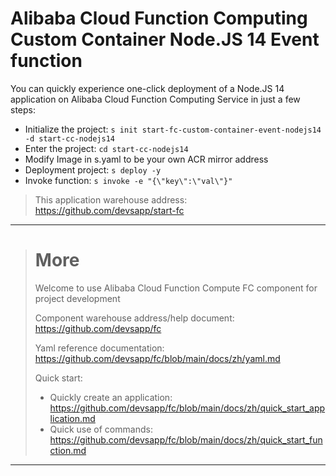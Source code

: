 # Alibaba Cloud Function Computing Custom Container Node.JS 14 Event function

You can quickly experience one-click deployment of a Node.JS 14 application on Alibaba Cloud Function Computing Service in just a few steps:

- Initialize the project: `s init start-fc-custom-container-event-nodejs14 -d start-cc-nodejs14`
- Enter the project: `cd start-cc-nodejs14`
- Modify Image in s.yaml to be your own ACR mirror address
- Deployment project: `s deploy -y`
- Invoke function: `s invoke -e "{\"key\":\"val\"}"`

> This application warehouse address: https://github.com/devsapp/start-fc

------------------------------------
> # More
> Welcome to use Alibaba Cloud Function Compute FC component for project development
> 
> Component warehouse address/help document: https://github.com/devsapp/fc
> 
> Yaml reference documentation: https://github.com/devsapp/fc/blob/main/docs/zh/yaml.md
> 
> Quick start:
>   - Quickly create an application: https://github.com/devsapp/fc/blob/main/docs/zh/quick_start_application.md
>   - Quick use of commands: https://github.com/devsapp/fc/blob/main/docs/zh/quick_start_function.md
------------------------------------